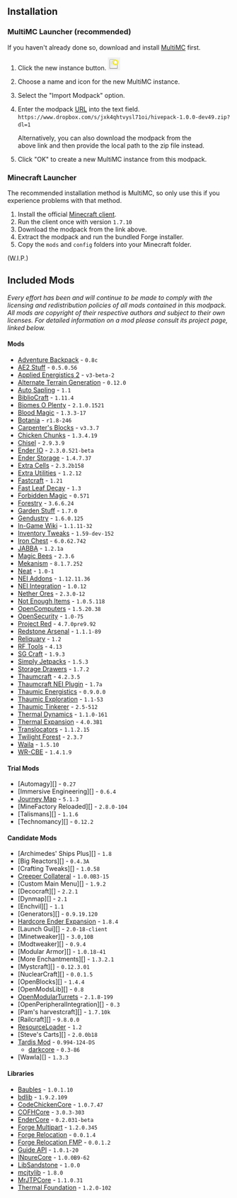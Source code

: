 ## Installation
### MultiMC Launcher (recommended)
If you haven't already done so, download and install [MultiMC][] first.

1. Click the new instance button. ![new-instance-icon][]
2. Choose a name and icon for the new MultiMC instance.
3. Select the "Import Modpack" option.
4. Enter the modpack [URL][modpack-download] into the text field.  
   `https://www.dropbox.com/s/jxk4qhtvysl71oi/hivepack-1.0.0-dev49.zip?dl=1`

    Alternatively, you can also download the modpack from the  
    above link and then provide the local path to the zip file instead.

5. Click "OK" to create a new MultiMC instance from this modpack.

[-]: - "Installation resource locations"

[modpack-download]: https://www.dropbox.com/s/jxk4qhtvysl71oi/hivepack-1.0.0-dev49.zip?dl=1 
  "Right-click and select 'Copy Link Address'"

[new-instance-icon]: /patches/new_instance_icon.png "Add a new instance."

### Minecraft Launcher
The recommended installation method is MultiMC, so only use this if you experience problems with that method.

1. Install the official [Minecraft client][].
2. Run the client once with version `1.7.10`
3. Download the modpack from the link above.
4. Extract the modpack and run the bundled Forge installer.
5. Copy the `mods` and `config` folders into your Minecraft folder.

(W.I.P.)

[-]: - "Embedded launcher download links"
[MultiMC]: https://multimc.org
[Minecraft client]: https://minecraft.net/download

## Included Mods
_Every effort has been and will continue to be made to comply with the licensing and redistribution policies of all mods contained in this modpack. All mods are copyright of their respective authors and subject to their own licenses. For detailed information on a mod please consult its project page, linked below._

#### Mods

* [Adventure Backpack][] - `0.8c`
* [AE2 Stuff][] - `0.5.0.56`
* [Applied Energistics 2][] - `v3-beta-2`
* [Alternate Terrain Generation][] - `0.12.0`
* [Auto Sapling][] - `1.1`
* [BiblioCraft][] - `1.11.4`
* [Biomes O Plenty][] - `2.1.0.1521`
* [Blood Magic][] - `1.3.3-17`
* [Botania][] - `r1.8-246`
* [Carpenter's Blocks][] - `v3.3.7`
* [Chicken Chunks][] - `1.3.4.19`
* [Chisel][] - `2.9.3.9`
* [Ender IO][] - `2.3.0.521-beta`
* [Ender Storage][] - `1.4.7.37`
* [Extra Cells][] - `2.3.2b158`
* [Extra Utilities][] - `1.2.12`
* [Fastcraft][] - `1.21`
* [Fast Leaf Decay][] - `1.3`
* [Forbidden Magic][] - `0.571`
* [Forestry][] - `3.6.6.24`
* [Garden Stuff][] - `1.7.0`
* [Gendustry][] - `1.6.0.125`
* [In-Game Wiki][] - `1.1.11-32`
* [Inventory Tweaks][] - `1.59-dev-152`
* [Iron Chest][] - `6.0.62.742`
* [JABBA][] - `1.2.1a`
* [Magic Bees][] - `2.3.6`
* [Mekanism][] - `8.1.7.252`
* [Neat][] - `1.0-1`
* [NEI Addons][] - `1.12.11.36`
* [NEI Integration][] - `1.0.12`
* [Nether Ores][] - `2.3.0-12`
* [Not Enough Items][] - `1.0.5.118`
* [OpenComputers][] - `1.5.20.38`
* [OpenSecurity][] - `1.0-75`
* [Project Red][] - `4.7.0pre9.92`
* [Redstone Arsenal][] - `1.1.1-89`
* [Reliquary][] - `1.2`
* [RF Tools][] - `4.13`
* [SG Craft][] - `1.9.3`
* [Simply Jetpacks][] - `1.5.3`
* [Storage Drawers][] - `1.7.2`
* [Thaumcraft][] - `4.2.3.5`
* [Thaumcraft NEI Plugin][] - `1.7a`
* [Thaumic Energistics][] - `0.9.0.0`
* [Thaumic Exploration][] - `1.1-53`
* [Thaumic Tinkerer][] - `2.5-512`
* [Thermal Dynamics][] - `1.1.0-161`
* [Thermal Expansion][] - `4.0.3B1`
* [Translocators][] - `1.1.2.15`
* [Twilight Forest][] - `2.3.7`
* [Waila][] - `1.5.10`
* [WR-CBE][] - `1.4.1.9`

#### Trial Mods

* [Automagy][] - `0.27`
* [Immersive Engineering][] - `0.6.4`
* [Journey Map][] - `5.1.3`
* [MineFactory Reloaded][] - `2.8.0-104`
* [Talismans][] - `1.1.6`
* [Technomancy][] - `0.12.2`

#### Candidate Mods

* [Archimedes' Ships Plus][] - `1.8`
* [Big Reactors][] - `0.4.3A`
* [Crafting Tweaks][] - `1.0.58`
* [Creeper Collateral][] - `1.0.0B3-15`
* [Custom Main Menu][] - `1.9.2`
* [Decocraft][] - `2.2.1`
* [Dynmap][] - `2.1`
* [Enchvil][] - `1.1`
* [Generators][] - `0.9.19.120`
* [Hardcore Ender Expansion][] - `1.8.4`
* [Launch Gui][] - `2.0-18-client`
* [Minetweaker][] - `3.0,10B`
* [Modtweaker][] - `0.9.4`
* [Modular Armor][] - `1.0.18-41`
* [More Enchantments][] - `1.3.2.1`
* [Mystcraft][] - `0.12.3.01`
* [NuclearCraft][] - `0.0.1.5`
* [OpenBlocks][] - `1.4.4`
* [OpenModsLib][] - `0.8`
* [OpenModularTurrets][] - `2.1.8-199`
* [OpenPeripheralIntegration][] - `0.3`
* [Pam's harvestcraft][] - `1.7.10k`
* [Railcraft][] - `9.8.0.0`
* [ResourceLoader][] - `1.2`
* [Steve's Carts][] - `2.0.0b18`
* [Tardis Mod][] - `0.994-124-DS`
    * [darkcore][] - `0.3-86`
* [Wawla][] - `1.3.3`

#### Libraries

* [Baubles][] - `1.0.1.10`
* [bdlib][] - `1.9.2.109`
* [CodeChickenCore][] - `1.0.7.47`
* [COFHCore][] - `3.0.3-303`
* [EnderCore][] - `0.2.031-beta`
* [Forge Multipart][] - `1.2.0.345`
* [Forge Relocation][] - `0.0.1.4`
* [Forge Relocation FMP][] - `0.0.1.2`
* [Guide API][] - `1.0.1-20`
* [INpureCore][] - `1.0.0B9-62`
* [LibSandstone][] - `1.0.0`
* [mcjtylib][] - `1.8.0`
* [MrJTPCore][] - `1.1.0.31`
* [Thermal Foundation][] - `1.2.0-102`

[Adventure Backpack]: https://www.curse.com/mc-mods/minecraft/225063-adventure-backpack
[AE2 Stuff]: https://www.curse.com/mc-mods/minecraft/225194-ae2-stuff
[Applied Energistics 2]: https://www.curse.com/mc-mods/minecraft/223794-applied-energistics-2
[Alternate Terrain Generation]: https://www.curse.com/mc-mods/minecraft/228356-alternate-terrain-generation
[Auto Sapling]: https://www.curse.com/mc-mods/minecraft/222415-auto-sapling
[BiblioCraft]: https://www.curse.com/mc-mods/minecraft/228027-bibliocraft
[Biomes O Plenty]: https://www.curse.com/mc-mods/minecraft/220318-biomes-o-plenty
[Blood Magic]: https://www.curse.com/mc-mods/minecraft/224791-blood-magic
[Botania]: http://www.curse.com/mc-mods/minecraft/225643-botania
[Carpenter's Blocks]: http://www.curse.com/mc-mods/minecraft/228932-carpenters-blocks
[Chicken Chunks]: http://www.curse.com/mc-mods/minecraft/229316-chickenchunks
[Chisel]: http://www.curse.com/mc-mods/minecraft/235279-chisel
[Creeper Collateral]: http://www.curse.com/mc-mods/minecraft/223801-creepercollateral
[Ender IO]: http://www.curse.com/mc-mods/minecraft/ender-io
[Ender Storage]: http://www.curse.com/mc-mods/minecraft/229306-ender-storage
[Extra Cells]: http://www.curse.com/mc-mods/minecraft/229218-extracells2
[Extra Utilities]: http://www.curse.com/mc-mods/minecraft/225561-extra-utilities
[Fastcraft]: http://forum.industrial-craft.net/index.php?page=Thread&threadID=10820
[Fast Leaf Decay]: http://www.curse.com/mc-mods/minecraft/230976-fastleafdecay
[Forbidden Magic]: https://www.curse.com/mc-mods/minecraft/224237-forbidden-magic
[Forestry]: http://www.curse.com/mc-mods/minecraft/forestry
[Garden Stuff]: http://www.curse.com/mc-mods/minecraft/225903-garden-stuff
[Gendustry]: http://www.curse.com/mc-mods/minecraft/gendustry
[Hardcore Ender Expansion]: http://www.curse.com/mc-mods/minecraft/228015-hardcore-ender-expansion
[In-Game Wiki]: http://www.curse.com/mc-mods/minecraft/223815-in-game-wiki-mod
[Inventory Tweaks]: http://www.curse.com/mc-mods/minecraft/223094-inventory-tweaks
[Iron Chest]: http://www.curse.com/mc-mods/minecraft/228756-iron-chests
[JABBA]: http://www.curse.com/mc-mods/minecraft/jabba
[Journey Map]: http://
[Magic Bees]: http://www.curse.com/mc-mods/minecraft/magic-bees
[Mekanism]: http://aidancbrady.com/mekanism
[Neat]: http://www.curse.com/mc-mods/minecraft/238372-neat
[NEI Addons]: http://www.curse.com/mc-mods/minecraft/nei-addons
[NEI Integration]: http://www.curse.com/mc-mods/minecraft/225251-nei-integration
[Nether Ores]: http://www.curse.com/mc-mods/minecraft/netherores
[Not Enough Items]: http://www.curse.com/mc-mods/minecraft/222211-notenoughitems
[OpenComputers]: http://www.curse.com/mc-mods/minecraft/223008-opencomputers
[OpenModularTurrets]: http://www.curse.com/mc-mods/minecraft/224663-openmodularturrets
[OpenSecurity]: http://www.curse.com/mc-mods/minecraft/231687-opensecurity
[Project Red]: http://projectredwiki.com/wiki/Main_Page
[Redstone Arsenal]: http://www.curse.com/mc-mods/minecraft/redstone-arsenal
[Reliquary]: http://www.curse.com/mc-mods/minecraft/reliquary
[ResourceLoader]: http://www.curse.com/mc-mods/minecraft/226447-resource-loader
[RF Tools]: http://www.curse.com/mc-mods/minecraft/224641-rftools
[SG Craft]: http://www.cosc.canterbury.ac.nz/greg.ewing/minecraft/mods/SGCraft/
[Simply Jetpacks]: http://www.curse.com/mc-mods/minecraft/simply-jetpacks
[Storage Drawers]: http://www.curse.com/mc-mods/minecraft/223852-storage-drawers
[Tardis Mod]: http://www.curse.com/mc-mods/minecraft/230170-tardis-mod
[Thaumcraft]: http://www.curse.com/mc-mods/minecraft/223628-thaumcraft
[Thaumcraft NEI Plugin]: http://www.curse.com/mc-mods/minecraft/225095-thaumcraft-nei-plugin
[Thaumic Energistics]: http://www.curse.com/mc-mods/minecraft/223666-thaumic-energistics
[Thaumic Exploration]: http://www.curse.com/mc-mods/minecraft/230969-thaumic-exploration
[Thaumic Tinkerer]: http://www.curse.com/mc-mods/minecraft/thaumic-tinkerer
[Thermal Dynamics]: http://www.curse.com/mc-mods/minecraft/227443-thermal-dynamics
[Thermal Expansion]: http://www.curse.com/mc-mods/minecraft/thermalexpansion
[Translocators]: http://www.curse.com/mc-mods/minecraft/229318-translocators
[Twilight Forest]: http://www.curse.com/mc-mods/minecraft/227639-the-twilight-forest
[Waila]: http://www.curse.com/mc-mods/minecraft/waila
[WR-CBE]: http://www.curse.com/mc-mods/minecraft/229314-wr-cbe-universal

[Baubles]: http://www.curse.com/mc-mods/minecraft/227083-baubles
[bdlib]: http://www.curse.com/mc-mods/minecraft/bdlib
[CodeChickenCore]: http://www.curse.com/mc-mods/minecraft/222213-codechickencore
[COFHCore]: http://www.curse.com/mc-mods/minecraft/cofhcore
[darkcore]: http://www.curse.com/mc-mods/minecraft/230156-darkcore
[EnderCore]: http://www.curse.com/mc-mods/minecraft/231868-endercore
[Forge Multipart]: http://www.curse.com/mc-mods/minecraft/229323-forge-multi-part
[Forge Relocation]: http://www.curse.com/mc-mods/minecraft/232075-forge-relocation
[Forge Relocation FMP]: http://www.curse.com/mc-mods/minecraft/232076-forge-relocation-fmp-plugin
[Guide API]: http://www.curse.com/mc-mods/minecraft/228832-guide-api
[INpureCore]: http://www.curse.com/mc-mods/minecraft/223792-inpurecore
[LibSandstone]: http://www.curse.com/mc-mods/minecraft/224828-libsandstone
[mcjtylib]: http://www.curse.com/mc-mods/minecraft/233105-mcjtylib
[MrJTPCore]: http://www.curse.com/mc-mods/minecraft/229002-mrtjpcore
[Thermal Foundation]: http://www.curse.com/mc-mods/minecraft/222880-thermal-foundation
